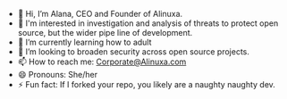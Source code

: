 - 👋 Hi, I’m Alana, CEO and Founder of Alinuxa.
- 👀 I'm interested in investigation and analysis of threats to protect open source, but the wider pipe line of development. 
- 🌱 I’m currently learning how to adult
- 💞️ I’m looking to broaden security across open source projects.
- 📫 How to reach me: Corporate@Alinuxa.com
- 😄 Pronouns: She/her
- ⚡ Fun fact: If I forked your repo, you likely are a naughty naughty dev. 

<!---
AlanaRm-rf-me/AlanaRm-rf-me is a ✨ special ✨ repository because its `README.md` (this file) appears on your GitHub profile.
You can click the Preview link to take a look at your changes.
--->
